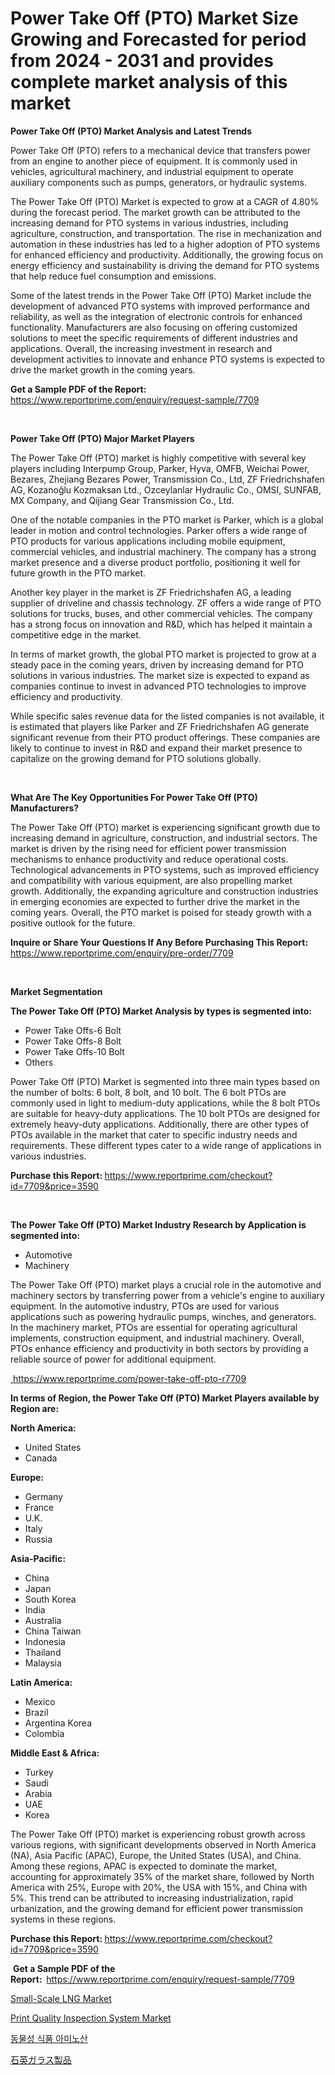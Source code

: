 <p><h1>Power Take Off (PTO) Market Size Growing and Forecasted for period from 2024 - 2031 and provides complete market analysis of this market</h1></p><p><strong>Power Take Off (PTO) Market Analysis and Latest Trends</strong></p>
<p><p>Power Take Off (PTO) refers to a mechanical device that transfers power from an engine to another piece of equipment. It is commonly used in vehicles, agricultural machinery, and industrial equipment to operate auxiliary components such as pumps, generators, or hydraulic systems.</p><p>The Power Take Off (PTO) Market is expected to grow at a CAGR of 4.80% during the forecast period. The market growth can be attributed to the increasing demand for PTO systems in various industries, including agriculture, construction, and transportation. The rise in mechanization and automation in these industries has led to a higher adoption of PTO systems for enhanced efficiency and productivity. Additionally, the growing focus on energy efficiency and sustainability is driving the demand for PTO systems that help reduce fuel consumption and emissions.</p><p>Some of the latest trends in the Power Take Off (PTO) Market include the development of advanced PTO systems with improved performance and reliability, as well as the integration of electronic controls for enhanced functionality. Manufacturers are also focusing on offering customized solutions to meet the specific requirements of different industries and applications. Overall, the increasing investment in research and development activities to innovate and enhance PTO systems is expected to drive the market growth in the coming years.</p></p>
<p><strong>Get a Sample PDF of the Report:&nbsp;</strong> <a href="https://www.reportprime.com/enquiry/request-sample/7709">https://www.reportprime.com/enquiry/request-sample/7709</a></p>
<p>&nbsp;</p>
<p><strong>Power Take Off (PTO) Major Market Players</strong></p>
<p><p>The Power Take Off (PTO) market is highly competitive with several key players including Interpump Group, Parker, Hyva, OMFB, Weichai Power, Bezares, Zhejiang Bezares Power, Transmission Co., Ltd, ZF Friedrichshafen AG, Kozanoğlu Kozmaksan Ltd., Ozceylanlar Hydraulic Co., OMSI, SUNFAB, MX Company, and Qijiang Gear Transmission Co., Ltd. </p><p>One of the notable companies in the PTO market is Parker, which is a global leader in motion and control technologies. Parker offers a wide range of PTO products for various applications including mobile equipment, commercial vehicles, and industrial machinery. The company has a strong market presence and a diverse product portfolio, positioning it well for future growth in the PTO market.</p><p>Another key player in the market is ZF Friedrichshafen AG, a leading supplier of driveline and chassis technology. ZF offers a wide range of PTO solutions for trucks, buses, and other commercial vehicles. The company has a strong focus on innovation and R&D, which has helped it maintain a competitive edge in the market.</p><p>In terms of market growth, the global PTO market is projected to grow at a steady pace in the coming years, driven by increasing demand for PTO solutions in various industries. The market size is expected to expand as companies continue to invest in advanced PTO technologies to improve efficiency and productivity.</p><p>While specific sales revenue data for the listed companies is not available, it is estimated that players like Parker and ZF Friedrichshafen AG generate significant revenue from their PTO product offerings. These companies are likely to continue to invest in R&D and expand their market presence to capitalize on the growing demand for PTO solutions globally.</p></p>
<p>&nbsp;</p>
<p><strong>What Are The Key Opportunities For Power Take Off (PTO) Manufacturers?</strong></p>
<p><p>The Power Take Off (PTO) market is experiencing significant growth due to increasing demand in agriculture, construction, and industrial sectors. The market is driven by the rising need for efficient power transmission mechanisms to enhance productivity and reduce operational costs. Technological advancements in PTO systems, such as improved efficiency and compatibility with various equipment, are also propelling market growth. Additionally, the expanding agriculture and construction industries in emerging economies are expected to further drive the market in the coming years. Overall, the PTO market is poised for steady growth with a positive outlook for the future.</p></p>
<p><strong>Inquire or Share Your Questions If Any Before Purchasing This Report:</strong> <a href="https://www.reportprime.com/enquiry/pre-order/7709">https://www.reportprime.com/enquiry/pre-order/7709</a></p>
<p>&nbsp;</p>
<p><strong>Market Segmentation</strong></p>
<p><strong>The Power Take Off (PTO) Market Analysis by types is segmented into:</strong></p>
<p><ul><li>Power Take Offs-6 Bolt</li><li>Power Take Offs-8 Bolt</li><li>Power Take Offs-10 Bolt</li><li>Others</li></ul></p>
<p><p>Power Take Off (PTO) Market is segmented into three main types based on the number of bolts: 6 bolt, 8 bolt, and 10 bolt. The 6 bolt PTOs are commonly used in light to medium-duty applications, while the 8 bolt PTOs are suitable for heavy-duty applications. The 10 bolt PTOs are designed for extremely heavy-duty applications. Additionally, there are other types of PTOs available in the market that cater to specific industry needs and requirements. These different types cater to a wide range of applications in various industries.</p></p>
<p><strong>Purchase this Report:&nbsp;</strong><a href="https://www.reportprime.com/checkout?id=7709&price=3590">https://www.reportprime.com/checkout?id=7709&price=3590</a></p>
<p>&nbsp;</p>
<p><strong>The Power Take Off (PTO) Market Industry Research by Application is segmented into:</strong></p>
<p><ul><li>Automotive</li><li>Machinery</li></ul></p>
<p><p>The Power Take Off (PTO) market plays a crucial role in the automotive and machinery sectors by transferring power from a vehicle's engine to auxiliary equipment. In the automotive industry, PTOs are used for various applications such as powering hydraulic pumps, winches, and generators. In the machinery market, PTOs are essential for operating agricultural implements, construction equipment, and industrial machinery. Overall, PTOs enhance efficiency and productivity in both sectors by providing a reliable source of power for additional equipment.</p></p>
<p><a href="https://www.reportprime.com/power-take-off-pto-r7709">&nbsp;https://www.reportprime.com/power-take-off-pto-r7709</a></p>
<p><strong>In terms of Region, the Power Take Off (PTO) Market Players available by Region are:</strong></p>
<p>
    <p> <strong> North America: </strong>
        <ul>
            <li>United States</li>
            <li>Canada</li>
        </ul>
        </p> 
    <p> <strong> Europe: </strong>
        <ul>
            <li>Germany</li>
            <li>France</li>
            <li>U.K.</li>
            <li>Italy</li>
            <li>Russia</li>
        </ul>
        </p> 
    <p> <strong> Asia-Pacific: </strong>
        <ul>
            <li>China</li>
            <li>Japan</li>
            <li>South Korea</li>
            <li>India</li>
            <li>Australia</li>
            <li>China Taiwan</li>
            <li>Indonesia</li>
            <li>Thailand</li>
            <li>Malaysia</li>
        </ul>
        </p> 
    <p> <strong> Latin America: </strong>
        <ul>
            <li>Mexico</li>
            <li>Brazil</li>
            <li>Argentina Korea</li>
            <li>Colombia</li>
        </ul>
        </p> 
    <p> <strong> Middle East & Africa: </strong>
        <ul>
            <li>Turkey</li>
            <li>Saudi</li>
            <li>Arabia</li>
            <li>UAE</li>
            <li>Korea</li>
        </ul>
    </p>
    </p>
<p><p>The Power Take Off (PTO) market is experiencing robust growth across various regions, with significant developments observed in North America (NA), Asia Pacific (APAC), Europe, the United States (USA), and China. Among these regions, APAC is expected to dominate the market, accounting for approximately 35% of the market share, followed by North America with 25%, Europe with 20%, the USA with 15%, and China with 5%. This trend can be attributed to increasing industrialization, rapid urbanization, and the growing demand for efficient power transmission systems in these regions.</p></p>
<p><strong>Purchase this Report: </strong><a href="https://www.reportprime.com/checkout?id=7709&price=3590">https://www.reportprime.com/checkout?id=7709&price=3590</a></p>
<p>&nbsp;<strong>Get a Sample PDF of the Report:&nbsp;&nbsp;</strong><a href="https://www.reportprime.com/enquiry/request-sample/7709">https://www.reportprime.com/enquiry/request-sample/7709</a></p>
<p><strong></strong></p>
<p><p><a href="https://issuu.com/reportprime-2/docs/small-scale-lng-market-size-2030.pp_99d836d2e83a9e">Small-Scale LNG Market</a></p><p><a href="https://github.com/marloy8/Market-Research-Report-List-6/blob/main/print-quality-inspection-system-market.md">Print Quality Inspection System Market</a></p><p><a href="https://github.com/vseigx30c9a1j/Market-Research-Report-List-4/blob/main/4196402105033.md">동물성 식품 아미노산</a></p><p><a href="https://github.com/oafhukehf4709715/Market-Research-Report-List-4/blob/main/917171184663.md">石英ガラス製品</a></p></p>